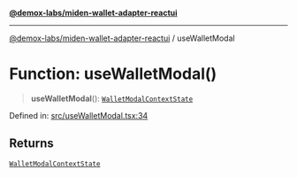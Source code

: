 [**@demox-labs/miden-wallet-adapter-reactui**](../README.md)

***

[@demox-labs/miden-wallet-adapter-reactui](../globals.md) / useWalletModal

# Function: useWalletModal()

> **useWalletModal**(): [`WalletModalContextState`](../interfaces/WalletModalContextState.md)

Defined in: [src/useWalletModal.tsx:34](https://github.com/demox-labs/miden-wallet-adapter/blob/be204aed4a2fe464b8d3fb58a33af058b069dafd/packages/ui/src/useWalletModal.tsx#L34)

## Returns

[`WalletModalContextState`](../interfaces/WalletModalContextState.md)
